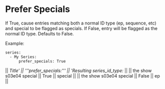 # Prefer Specials

If True, cause entries matching both a normal ID type (ep, sequence, etc) and special to be flagged as specials. If False, entry will be flagged as the normal ID type. Defaults to False.

Example:

    series:
      - My Series:
          prefer_specials: True


|| **Title*' || '''prefer_specials:''' || '*Resulting series_id_type:** ||
|| the show s03e04 special || True || special ||
|| the show s03e04 special || False || ep ||
